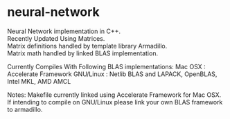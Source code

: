 # neural-network
Neural Network implementation in C++.<br />
Recently Updated Using Matrices.<br />
Matrix definitions handled by template library Armadillo.<br />
Matrix math handled by linked BLAS implementation.<br />

Currently Compiles With Following BLAS implementations:
Mac OSX   : Accelerate Framework
GNU/Linux : Netlib BLAS and LAPACK, OpenBLAS, Intel MKL, AMD AMCL

Notes:
Makefile currently linked using Accelerate Framework for Mac OSX.
If intending to compile on GNU/Linux please link your own BLAS framework to armadillo.
